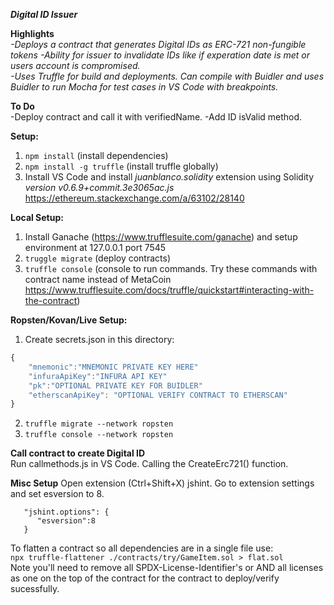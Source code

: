 ***Digital ID Issuer***
  
**Highlights**  
*-Deploys a contract that generates Digital IDs as ERC-721 non-fungible tokens*
*-Ability for issuer to invalidate IDs like if experation date is met or users account is compromised.*  
*-Uses Truffle for build and deployments. Can compile with Buidler and uses Buidler to run Mocha for test cases in VS Code with breakpoints.*   
  
**To Do**  
-Deploy contract and call it with verifiedName.
-Add ID isValid method. 

**Setup:**  
1. `npm install`  (install dependencies)  
2. `npm install -g truffle` (install truffle globally)  
3. Install VS Code and install *juanblanco.solidity* extension using Solidity *version v0.6.9+commit.3e3065ac.js* https://ethereum.stackexchange.com/a/63102/28140  
  
**Local Setup:**  
1. Install Ganache (https://www.trufflesuite.com/ganache) and setup environment at 127.0.0.1 port 7545  
2. `truggle migrate`  (deploy contracts)
3. `truffle console`  (console to run commands. Try these commands with contract name instead of MetaCoin https://www.trufflesuite.com/docs/truffle/quickstart#interacting-with-the-contract)  
  
**Ropsten/Kovan/Live Setup:**  
1. Create secrets.json in this directory:  
```javascript
{  
    "mnemonic":"MNEMONIC PRIVATE KEY HERE"  
    "infuraApiKey":"INFURA API KEY"
    "pk":"OPTIONAL PRIVATE KEY FOR BUIDLER"
    "etherscanApiKey": "OPTIONAL VERIFY CONTRACT TO ETHERSCAN"
}  
```
2. `truffle migrate --network ropsten`  
3. `truffle console --network ropsten`  
  
**Call contract to create Digital ID**  
Run callmethods.js in VS Code. Calling the CreateErc721() function. 
  
**Misc Setup**
Open extension (Ctrl+Shift+X) jshint. Go to extension settings and set esversion to 8.  
```
   "jshint.options": {
      "esversion":8
   }
```  
To flatten a contract so all dependencies are in a single file use:  
```npx truffle-flattener ./contracts/try/GameItem.sol > flat.sol```  
Note you'll need to remove all SPDX-License-Identifier's or AND all licenses as one on the top of the contract for the contract to deploy/verify sucessfully.  